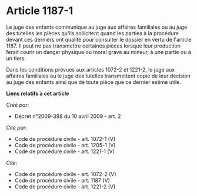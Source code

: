 # Article 1187-1

Le juge des enfants communique au juge aux affaires familiales ou au juge des tutelles les pièces qu'ils sollicitent quand
les parties à la procédure devant ces derniers ont qualité pour consulter le dossier en vertu de l'article 1187. Il peut ne
pas transmettre certaines pièces lorsque leur production ferait courir un danger physique ou moral grave au mineur, à une
partie ou à un tiers. 

Dans les conditions prévues aux articles 1072-2 et 1221-2, le juge aux affaires familiales ou le juge des tutelles
transmettent copie de leur décision au juge des enfants ainsi que de toute pièce que ce dernier estime utile.

**Liens relatifs à cet article**

_Créé par_:

  - Décret n°2009-398 du 10 avril 2009 - art. 2

_Cité par_:

  - Code de procédure civile - art. 1072-1 (V)
  - Code de procédure civile - art. 1205-1 (V)
  - Code de procédure civile - art. 1221-1 (V)

_Cite_:

  - Code de procédure civile - art. 1072-2 (V)
  - Code de procédure civile - art. 1187 (V)
  - Code de procédure civile - art. 1221-2 (V)
